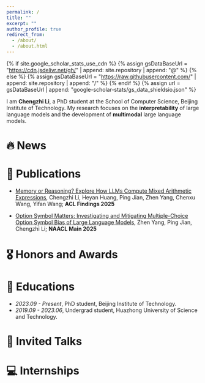 ```yaml
---
permalink: /
title: ""
excerpt: ""
author_profile: true
redirect_from: 
  - /about/
  - /about.html
---
```


{% if site.google_scholar_stats_use_cdn %}
{% assign gsDataBaseUrl = "https://cdn.jsdelivr.net/gh/" | append: site.repository | append: "@" %}
{% else %}
{% assign gsDataBaseUrl = "https://raw.githubusercontent.com/" | append: site.repository | append: "/" %}
{% endif %}
{% assign url = gsDataBaseUrl | append: "google-scholar-stats/gs_data_shieldsio.json" %}

<span class='anchor' id='about-me'></span>

<!-- 我是 [李成志](https://scholar.google.com/citations?user=Oj6jCP4AAAAJ)，本科就读于华中科技大学，现为北京理工大学计算机学院2023级博士研究生。我的研究兴趣包括大语言模型的可解释性，多模态大语言模型。-->

I am **Chengzhi Li**, a PhD student at the School of Computer Science, Beijing Institute of Technology. My research focuses on the **interpretability** of large language models and the development of **multimodal** large language models.

<!-- My research interest includes neural machine translation and computer vision. I have published more than 100 papers at the top international AI conferences with total <a href='https://scholar.google.com/citations?user=DhtAFkwAAAAJ'>google scholar citations <strong><span id='total_cit'>260000+</span></strong></a> (You can also use google scholar badge <a href='https://scholar.google.com/citations?user=DhtAFkwAAAAJ'><img src="https://img.shields.io/endpoint?url={{ url | url_encode }}&logo=Google%20Scholar&labelColor=f6f6f6&color=9cf&style=flat&label=citations"></a>). -->


# 🔥 News

<!-- news的示例 -->
<!-- - *2022.02*: &nbsp;🎉🎉 Lorem ipsum dolor sit amet, consectetur adipiscing elit. Vivamus ornare aliquet ipsum, ac tempus justo dapibus sit amet.  -->
<!-- - *2022.02*: &nbsp;🎉🎉 Lorem ipsum dolor sit amet, consectetur adipiscing elit. Vivamus ornare aliquet ipsum, ac tempus justo dapibus sit amet.  -->

# 📝 Publications 

<!-- 一个代表作的展示实例 -->
<!-- 
<div class='paper-box'><div class='paper-box-image'><div><div class="badge">CVPR 2016</div><img src='images/500x300.png' alt="sym" width="100%"></div></div>
<div class='paper-box-text' markdown="1">

[Deep Residual Learning for Image Recognition](https://openaccess.thecvf.com/content_cvpr_2016/papers/He_Deep_Residual_Learning_CVPR_2016_paper.pdf)

**Kaiming He**, Xiangyu Zhang, Shaoqing Ren, Jian Sun

[**Project**](https://scholar.google.com/citations?view_op=view_citation&hl=zh-CN&user=DhtAFkwAAAAJ&citation_for_view=DhtAFkwAAAAJ:ALROH1vI_8AC) <strong><span class='show_paper_citations' data='DhtAFkwAAAAJ:ALROH1vI_8AC'></span></strong>
- Lorem ipsum dolor sit amet, consectetur adipiscing elit. Vivamus ornare aliquet ipsum, ac tempus justo dapibus sit amet. 
</div>
</div> -->
<!-- 代表作的展示实例此处截止 -->

- [Memory or Reasoning? Explore How LLMs Compute Mixed Arithmetic Expressions](https://aclanthology.org/2025.findings-acl.299/), Chengzhi Li, Heyan Huang, Ping Jian, Zhen Yang, Chenxu Wang, Yifan Wang; **ACL Findings 2025**

- [Option Symbol Matters: Investigating and Mitigating Multiple-Choice Option Symbol Bias of Large Language Models](https://aclanthology.org/2025.naacl-long.95/), Zhen Yang, Ping Jian, Chengzhi Li; **NAACL Main 2025**

# 🎖 Honors and Awards

<!-- 这是奖项的示例 -->
<!-- - *2021.10* Lorem ipsum dolor sit amet, consectetur adipiscing elit. Vivamus ornare aliquet ipsum, ac tempus justo dapibus sit amet.  -->
<!-- - *2021.09* Lorem ipsum dolor sit amet, consectetur adipiscing elit. Vivamus ornare aliquet ipsum, ac tempus justo dapibus sit amet.  -->

# 📖 Educations

<!-- 这是教育经历的示例 -->
- *2023.09 - Present*, PhD student, Beijing Institute of Technology. 
- *2019.09 - 2023.06*, Undergrad student, Huazhong University of Science and Technology. 

# 💬 Invited Talks

<!-- 这是参与的讨论会示例 -->
<!-- - *2021.06*, Lorem ipsum dolor sit amet, consectetur adipiscing elit. Vivamus ornare aliquet ipsum, ac tempus justo dapibus sit amet. 
- *2021.03*, Lorem ipsum dolor sit amet, consectetur adipiscing elit. Vivamus ornare aliquet ipsum, ac tempus justo dapibus sit amet.  \| [\[video\]](https://github.com/) -->

# 💻 Internships


<!-- - *2019.05 - 2020.02*, [Lorem](https://github.com/), China. -->